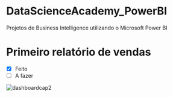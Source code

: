 # DataScienceAcademy_PowerBI

Projetos de Business Intelligence utilizando o Microsoft Power BI

# Primeiro relatório de vendas
- [x] Feito
- [ ] A fazer

![dashboardcap2](https://user-images.githubusercontent.com/41654616/99276200-2b3b7400-280b-11eb-9ba3-d6b4ba72515a.png)
